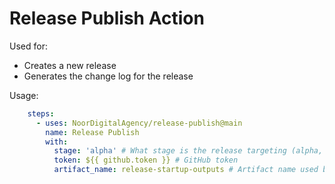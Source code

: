 # Release Publish Action

Used for:
- Creates a new release
- Generates the change log for the release

Usage:
```yaml
    steps:
      - uses: NoorDigitalAgency/release-publish@main
        name: Release Publish
        with:
          stage: 'alpha' # What stage is the release targeting (alpha, beta and production)
          token: ${{ github.token }} # GitHub token
          artifact_name: release-startup-outputs # Artifact name used by release-startup
```
